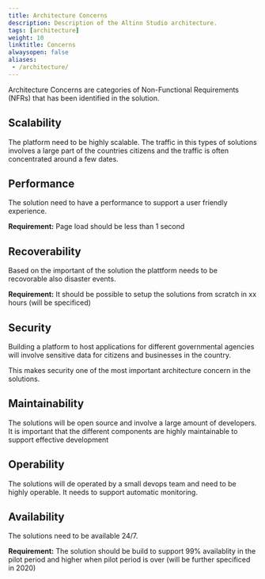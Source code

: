 ```yaml
---
title: Architecture Concerns
description: Description of the Altinn Studio architecture.
tags: [architecture]
weight: 10
linktitle: Concerns
alwaysopen: false
aliases:
 - /architecture/
---
```


Architecture Concerns are categories of Non-Functional Requirements (NFRs) that has been identified in the solution. 

## Scalability
The platform need to be highly scalable. The traffic in this types of solutions involves a large part of the countries citizens and the traffic is often concentrated around a few dates.

## Performance
The solution need to have a performance to support a user friendly experience.

**Requirement:** Page load should be less than 1 second

## Recoverability
Based on the important of the solution the plattform needs to be recovorable also disaster events. 

**Requirement:** It should be possible to setup the solutions from scratch in xx hours (will be specificed)

## Security
Building a platform to host applications for different governmental agencies will involve sensitive data for citizens and businesses in the country. 

This makes security one of the most important architecture concern in the solutions. 

## Maintainability
The solutions will be open source and involve a large amount of developers. It is important that the different components are highly maintainable 
to support effective development

## Operability
The solutions will de operated by a small devops team and need to be highly operable. 
It needs to support automatic monitoring. 

## Availability
The solutions need to be available 24/7.

**Requirement:** The solution should be build to support 99% availablity in the pilot period and higher when pilot period is over (will be further specificed in 2020)